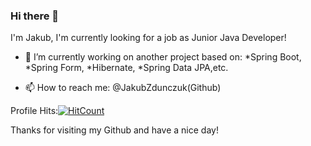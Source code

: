 ### Hi there 👋
I'm Jakub, I'm currently looking for a job as Junior Java Developer!

- 🔭 I’m currently working on another project based on:
    *Spring Boot,
    *Spring Form,
    *Hibernate,
    *Spring Data JPA,etc.
    
- 📫 How to reach me: @JakubZdunczuk(Github)


Profile Hits:[![HitCount](http://hits.dwyl.com/JakubZdunczuk/JakubZdunczuk.svg?style=flat-square)](http://hits.dwyl.com/JakubZdunczuk/JakubZdunczuk)

Thanks for visiting my Github and have a nice day!
